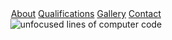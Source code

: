 <!DOCTYPE html>
<html>
<html lang="en">
<head>
  <meta charset="utf-8" />
  <meta name="viewport" content="width=device-width, initial-scale=1" />
  <title>Paul Theriault's Portfolio</title>
</head>
  <header>
    <nav>
      <a href="#about">About</a>
      <a href="#qualifications">Qualifications</a>
      <a href="#gallery">Gallery</a>
      <a href="#contact">Contact</a>
    </nav>
    <div class="banner">
         <img src="https://images.unsplash.com/photo-1555949963-ff9fe0c870eb?ixlib=rb-1.2.1&ixid=eyJhcHBfaWQiOjEyMDd9&auto=format&fit=crop&w=1650&q=80" alt="unfocused lines of computer code" />
